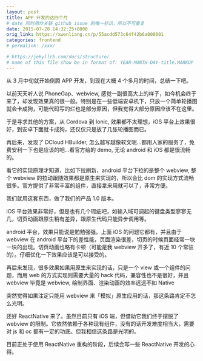 ```yaml
---
layout: post
title: APP 开发的这四个月
# date 同时用作关联 github issue 的唯一标识，所以不可重复
date: 2015-07-28 14:32:25+0800
orig_link: https://xwenliang.cn/p/55acdd573c64f42b6a000001
categories: frontend
# permalink: /xxx/

# https://jekyllrb.com/docs/structure/
# name of this file show be in format of: YEAR-MONTH-DAY-title.MARKUP
---
```



从 3 月中旬就开始倒腾 APP 开发，到现在大概 4 个多月的时间，总结一下吧。  

以前天天听人说 PhoneGap、webview, 感觉一副很高大上的样子，如今机会终于来了，却发现效果真的很一般。特别是在一些低端安卓机下，只放一个简单轮播图就会卡成狗，可能代码写的烂也是部分原因，但我觉得大部分原因应该不在这里。  

于是寻求其他的方案，从 Cordova 到 Ionic, 效果都不太理想，iOS 平台上效果很好，到安卓下面就卡成狗，还仅仅只是放了几张轮播图而已。  

再后来，发现了 DCloud HBuilder, 怎么越写越像软文呢...都用人家的服务了，免费安利一下也是应该的吧...看官方给的 demo, 无论 android 和 iOS 都是很流畅的。  

看它的实现原理才知道，比如下拉刷新，android 平台下拉的是整个 webview, 整个 webview 的拉动跟随效果都是原生来实现的，所以会比 dom 的实现方式流畅很多。官方提供了非常丰富的组件，直接拿来用就可以了，非常方便。  

我们就用这套东西，做了我们的产品 1.0 版本。  

iOS 平台效果非常好，但是也有几个瑕疵吧，如输入域可调起的键盘类型寥寥无几，切页动画跟原生稍有差异，跟原生代码只能异步调用等。  

android 平台，效果只能说是勉勉强强。上面 iOS 的问题它都有，并且由于 webview 在 android 平台下的差性能，页面渲染很差，切页的时候页面经常一块一块的出现。切页动画也略有卡顿（可能是我 webview 开多了，有近 10 个常驻的）。仔细优化一下效果应该是可以接受的。  

再后来发现，很多效果如果用原生来实现的话，只是一个 view 或一个组件的问题，而用 web 的方式实现则需要大量的 hack 代码，兼容性也不是很好，并且 webview 毕竟是 webview, 绘制界面、渲染动画的效率远远不如 Native  

突然觉得如果注定只能用 webview 来「模拟」原生应用的话，那这条路肯定不怎么光明。  

还好 ReactNative 来了。虽然目前只有 iOS 端，但借助它我们终于摆脱了 webview 的限制。它依然依赖于各种现有组件，没有的话开发难度相当大，需要对 js 和 oc 都有一定的功底。但我相信这条路是光明的。  

目前正处于使用 ReactNative 重构的阶段，后续会写一些 ReactNative 开发的心得。  

